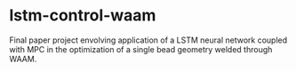# lstm-control-waam
Final paper project envolving application of a LSTM neural network coupled with MPC in the optimization of a single bead geometry welded through WAAM.
